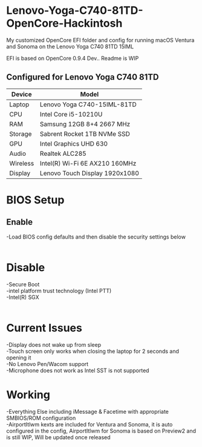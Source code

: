 <meta name="google-site-verification" content="6ndyZ7YtwIBiwyRTEqt-bqkCsrXsT52KrBzxggorZ-k" /> 

# Lenovo-Yoga-C740-81TD-OpenCore-Hackintosh
My customized OpenCore EFI folder and config for running macOS Ventura and Sonoma on the Lenovo Yoga C740 81TD 15IML

EFI is based on OpenCore 0.9.4 Dev.. Readme is WIP

## Configured for Lenovo Yoga C740 81TD

| Device      | Model               |
| ----------- | ------------------- |
| Laptop      | Lenovo Yoga C740-15IML-81TD |
| CPU         | Intel Core i5-10210U |
| RAM         | Samsung 12GB 8+4 2667 MHz |
| Storage     | Sabrent Rocket 1TB NVMe SSD |
| GPU         | Intel Graphics UHD 630 |
| Audio  | Realtek ALC285 |
| Wireless    | Intel(R) Wi-Fi 6E AX210 160MHz |
| Display     | Lenovo Touch Display 1920x1080  |

# BIOS Setup
## Enable
-Load BIOS config defaults and then disable the security settings below<br><br>

# Disable
-Secure Boot<br>
-intel platform trust technology (Intel PTT)<br>
-Intel(R) SGX<br><br>

# Current Issues
-Display does not wake up from sleep<br>
-Touch screen only works when closing the laptop for 2 seconds and opening it<br>
-No Lenovo Pen/Wacom support<br>
-Microphone does not work as Intel SST is not supported<br>

# Working
-Everything Else including iMessage & Facetime with appropriate SMBIOS/ROM configuration<br>
-AirportItlwm kexts are included for Ventura and Sonoma, it is auto configured in the config, AirportItlwm for Sonoma is based on Preview2 and is still WIP, Will be updated once released
